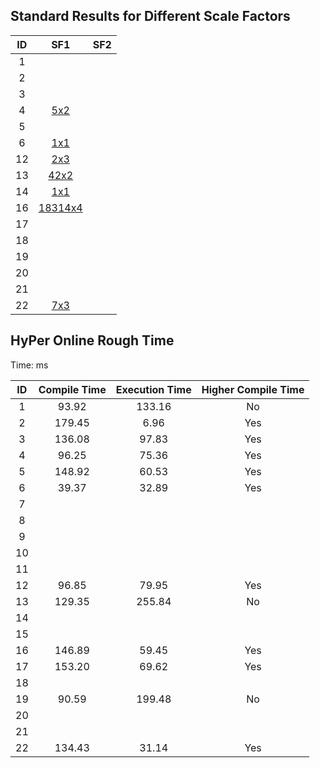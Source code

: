 ## Standard Results for Different Scale Factors


| ID | SF1                    | SF2                      |
|:--:|:----------------------:|:------------------------:|
| 1  |                        |                          |
| 2  |                        |                          |
| 3  |                        |                          |
| 4  | [5x2](sf1/q4.txt)      |                          |
| 5  |                        |                          |
| 6  | [1x1](sf1/q6.txt)      |                          |
| 12 | [2x3](sf1/q12.txt)     |                          |
| 13 | [42x2](sf1/q13.txt)    |                          |
| 14 | [1x1](sf1/q14.txt)     |                          |
| 16 | [18314x4](sf1/q16.txt) |                          |
| 17 |                        |                          |
| 18 |                        |                          |
| 19 |                        |                          |
| 20 |                        |                          |
| 21 |                        |                          |
| 22 | [7x3](sf1/q22.txt)     |                          |

## HyPer Online Rough Time

Time: ms

| ID | Compile Time | Execution Time | Higher Compile Time |
|:--:|:------------:|:--------------:|:-------------------:|
| 1  |  93.92       | 133.16         | No                  |
| 2  | 179.45       |   6.96         | Yes                 |
| 3  | 136.08       |  97.83         | Yes                 |
| 4  |  96.25       |  75.36         | Yes                 |
| 5  | 148.92       |  60.53         | Yes                 |
| 6  |  39.37       |  32.89         | Yes                 |
| 7  | | | |
| 8  | | | |
| 9  | | | |
| 10 | | | |
| 11 | | | |
| 12 |  96.85       |  79.95         | Yes                 |
| 13 | 129.35       | 255.84         | No                  |
| 14 | | | |
| 15 | | | |
| 16 | 146.89       |  59.45         | Yes                 |
| 17 | 153.20       |  69.62         | Yes                 |
| 18 | | | |
| 19 |  90.59       | 199.48         | No                  |
| 20 | | | |
| 21 | | | |
| 22 | 134.43       |  31.14         | Yes                 |


